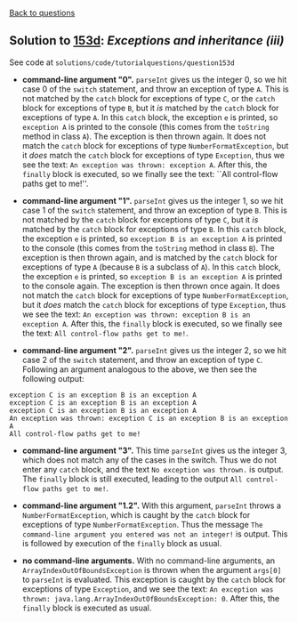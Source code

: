 [Back to questions](../README.md)

## Solution to [153d](../questions/153d): *Exceptions and inheritance (iii)*

See code at `solutions/code/tutorialquestions/question153d`

* **command-line argument "0".** `parseInt` gives us the integer 0, so we hit case 0 of the `switch` statement, and throw
an exception of type `A`.  This is not matched by the `catch` block for exceptions of type `C`, or the `catch` block
for exceptions of type `B`, but it *is* matched by the `catch` block for exceptions of type `A`.  In this `catch` block, the exception `e` is printed, so `exception A` is printed to the console (this comes from the `toString` method in class `A`).  The exception is then thrown again.  It does not match the `catch` block for exceptions of type `NumberFormatException`, but it *does* match the `catch` block for exceptions of type `Exception`, thus we see the text:
`An exception was thrown: exception A`.  After this, the `finally` block is executed, so we finally see the text: ``All control-flow paths get to me!''.

* **command-line argument "1".** `parseInt` gives us the integer 1, so we hit case 1 of the `switch` statement, and throw
an exception of type `B`.  This is not matched by the `catch` block for exceptions of type `C`, but it *is* matched
by the `catch` block for exceptions of type `B`.  In this `catch` block, the exception `e` is printed, so `exception B is an exception A` is printed to the console (this comes from the `toString` method in class `B`).  The exception is then thrown again, and
is matched by the `catch` block for exceptions of type `A` (because `B` is a subclass of `A`).  In this `catch` block, the exception `e` is printed, so `exception B is an exception A` is printed to the console again.  The exception is then thrown once again.  It does not match the `catch` block for exceptions of type `NumberFormatException`, but it *does* match the `catch` block for exceptions of type `Exception`, thus we see the text:
`An exception was thrown: exception B is an exception A`.  After this, the `finally` block is executed, so we finally see the text: `All control-flow paths get to me!`.

* **command-line argument "2".** `parseInt` gives us the integer 2, so we hit case 2 of the `switch` statement, and throw
an exception of type `C`.  Following an argument analogous to the above, we then see the following output:


```
exception C is an exception B is an exception A
exception C is an exception B is an exception A
exception C is an exception B is an exception A
An exception was thrown: exception C is an exception B is an exception A
All control-flow paths get to me!
```


* **command-line argument "3".** This time `parseInt` gives us the integer 3, which does not match any of the cases in the switch.  Thus we do not enter any `catch` block, and the text `No exception was thrown.` is output.  The `finally` block is still executed, leading to the output `All control-flow paths get to me!`.

* **command-line argument "1.2".**  With this argument, `parseInt` throws a `NumberFormatException`, which is caught by the `catch` block for exceptions of type `NumberFormatException`.  Thus the message `The command-line argument you entered was not an integer!` is output.  This is followed by execution of the `finally` block as usual.

* **no command-line arguments.**  With no command-line arguments, an `ArrayIndexOutOfBoundsException` is thrown when the argument `args[0]` to `parseInt` is evaluated.  This exception is caught by the `catch` block for exceptions of type `Exception`, and we see the text: `An exception was thrown: java.lang.ArrayIndexOutOfBoundsException: 0`.  After this, the
    `finally` block is executed as usual.

```


